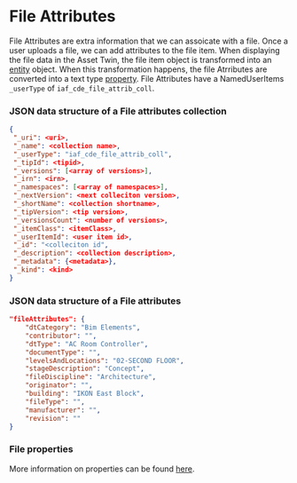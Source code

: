 # File Attributes
File Attributes are extra information that we can assoicate with a file. Once a user uploads a file, we can add attributes to the file item. When displaying the file data in the Asset Twin, the file item object is transformed into an [entity](./entities.md) object. When this transformation happens, the file Atrributes are converted into a text type [property](./properties.md). File Attributes have a NamedUserItems `_userType` of `iaf_cde_file_attrib_coll`.

###  JSON data structure of a File attributes collection
```json
{
 "_uri": <uri>,
 "_name": <collection name>,
 "_userType": "iaf_cde_file_attrib_coll",
 "_tipId": <tipid>,
 "_versions": [<array of versions>],
 "_irn": <irn>,
 "_namespaces": [<array of namespaces>],
 "_nextVersion": <next colleciton version>,
 "_shortName": <collection shortname>,
 "_tipVersion": <tip version>,
 "_versionsCount": <number of versions>,
 "_itemClass": <itemClass>,
 "_userItemId": <user item id>,
 "_id": "<colleciton id",
 "_description": <collection description>,
 "_metadata": {<metadata>},
 "_kind": <kind>
}
```

###  JSON data structure of a File attributes
```json
"fileAttributes": {
    "dtCategory": "Bim Elements",
    "contributor": "",
    "dtType": "AC Room Controller",
    "documentType": "",
    "levelsAndLocations": "02-SECOND FLOOR",
    "stageDescription": "Concept",
    "fileDiscipline": "Architecture",
    "originator": "",
    "building": "IKON East Block",
    "fileType": "",
    "manufacturer": "",
    "revision": ""
}
```

### File properties
More information on properties can be found [here](./properties.md).